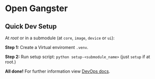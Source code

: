 # Open Gangster

## Quick Dev Setup
At _root_ or in a submodule (at `core`, `image`, `device` or `ui`):

__Step 1:__ Create a Virtual enviroment `.venv`.

__Step 2:__ Run setup script: `python setup-<submodule_name>` (just `setup` if at root.)

__All done!__ For further information view [DevOps docs](./docs/DevOps/DEPENDENCIES.md).
